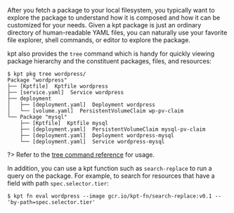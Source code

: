 After you fetch a package to your local filesystem, you typically want to explore the package to
understand how it is composed and how it can be customized for your needs. Given a kpt package is
just an ordinary directory of human-readable YAML files, you can naturally use your favorite file
explorer, shell commands, or editor to explore the package.

kpt also provides the `tree` command which is handy for quickly viewing package hierarchy and the
constituent packages, files, and resources:

```shell
$ kpt pkg tree wordpress/
Package "wordpress"
├── [Kptfile]  Kptfile wordpress
├── [service.yaml]  Service wordpress
├── deployment
│   ├── [deployment.yaml]  Deployment wordpress
│   └── [volume.yaml]  PersistentVolumeClaim wp-pv-claim
└── Package "mysql"
    ├── [Kptfile]  Kptfile mysql
    ├── [deployment.yaml]  PersistentVolumeClaim mysql-pv-claim
    ├── [deployment.yaml]  Deployment wordpress-mysql
    └── [deployment.yaml]  Service wordpress-mysql
```

?> Refer to the [tree command reference][tree-doc] for usage.

In addition, you can use a kpt function such as `search-replace` to run a query on the package.
For example, to search for resources that have a field with path `spec.selector.tier`:

```shell
$ kpt fn eval wordpress --image gcr.io/kpt-fn/search-replace:v0.1 -- 'by-path=spec.selector.tier'
```

[tree-doc]: /reference/pkg/tree/
